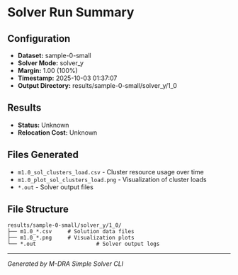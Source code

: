 # Solver Run Summary

## Configuration
- **Dataset:** sample-0-small
- **Solver Mode:** solver_y
- **Margin:** 1.00 (100%)
- **Timestamp:** 2025-10-03 01:37:07
- **Output Directory:** results/sample-0-small/solver_y/1_0

## Results
- **Status:** Unknown
- **Relocation Cost:** Unknown

## Files Generated
- `m1.0_sol_clusters_load.csv` - Cluster resource usage over time
- `m1.0_plot_sol_clusters_load.png` - Visualization of cluster loads
- `*.out` - Solver output files

## File Structure
```
results/sample-0-small/solver_y/1_0/
├── m1.0_*.csv     # Solution data files
├── m1.0_*.png     # Visualization plots
└── *.out                   # Solver output logs
```

---
*Generated by M-DRA Simple Solver CLI*
